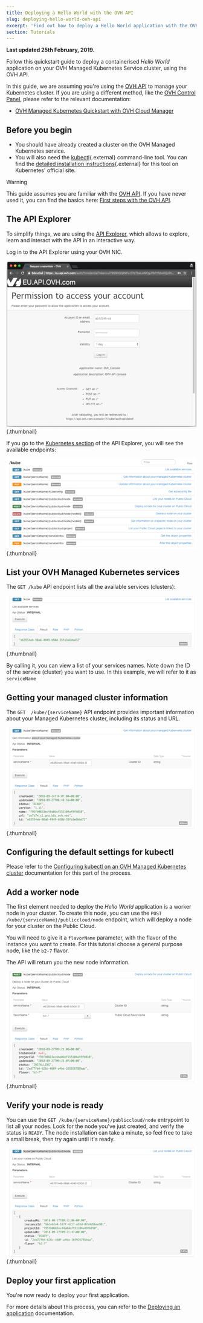 ```yaml
---
title: Deploying a Hello World with the OVH API
slug: deploying-hello-world-ovh-api
excerpt: 'Find out how to deploy a Hello World application with the OVH API'
section: Tutorials
---
```


**Last updated 25th February, 2019.**


Follow this quickstart guide to deploy a containerised *Hello World* application on your OVH Managed Kubernetes Service cluster, using the OVH API.

In this guide, we are assuming you're using the [OVH API](https://api.ovh.com/) to manage your Kubernetes cluster. If you are using a different method, like the [OVH Control Panel](https://www.ovh.com/manager/cloud/), please refer to the relevant documentation:

- [OVH Managed Kubernetes Quickstart with OVH Cloud Manager](../deploying-hello-world/)

## Before you begin

* You should have already created a cluster on the OVH Managed Kubernetes service.
* You will also need the [kubectl](https://kubernetes.io/docs/reference/kubectl/overview/){.external} command-line tool. You can find the [detailed installation instructions](https://kubernetes.io/docs/tasks/tools/install-kubectl/){.external} for this tool on Kubernetes' official site.

> [!warning]
> This guide assumes you are familiar with the [OVH API](https://api.ovh.com/). If you have never used it, you can find the basics here: [First steps with the OVH API](https://docs.ovh.com/gb/en/customer/first-steps-with-ovh-api/).
>

## The API Explorer

To simplify things, we are using the [API Explorer](https://api.ovh.com/console/), which allows to explore, learn and interact with the API in an interactive way.

Log in to the API Explorer using your OVH NIC.

![Log in to the API Explorer](images/kubernetes-quickstart-api-ovh-com-001.png){.thumbnail}

If you go to the [Kubernetes section](https://api.ovh.com/console/#/kube) of the API Explorer, you will see the available endpoints:

![Kubernetes section of the API Explorer](images/kubernetes-quickstart-api-ovh-com-002.png){.thumbnail}

## List your OVH Managed Kubernetes services

The `GET /kube` API endpoint lists all the available services (clusters):

![List your OVH Managed Kubernetes Services](images/kubernetes-quickstart-api-ovh-com-003.png){.thumbnail}

By calling it, you can view a list of your services names. Note down the ID of the service (cluster) you want to use. In this example, we will refer to it as `serviceName`

## Getting your managed cluster information

The `GET  /kube/{serviceName}` API endpoint provides important information about your Managed Kubernetes cluster, including its status and URL.

![Getting your cluster information in the OVH API](images/kubernetes-quickstart-api-ovh-com-004.png){.thumbnail}

## Configuring the default settings for kubectl

Please refer to the [Configuring kubectl on an OVH Managed Kubernetes cluster](../configuring-kubectl/) documentation for this part of the process.

## Add a worker node

The first element needed to deploy the *Hello World* application is a worker node in your cluster. To create this node, you can use the `POST /kube/{serviceName}/publiccloud/node` endpoint, which will deploy a node for your cluster on the Public Cloud. 

You will need to give it a `flavorName` parameter, with the flavor of the instance you want to create. For this tutorial choose a general purpose node, like the `b2-7` flavor.

The API will return you the new node information.

![Add a worker node](images/kubernetes-quickstart-api-ovh-com-006.png){.thumbnail}

## Verify your node is ready

You can use the `GET /kube/{serviceName}/publiccloud/node` entrypoint to list all your nodes. Look for the node you've just created, and verify the status is `READY`. The node installation can take a minute, so feel free to take a small break, then try again until it's ready.

![Verify your node is ready](images/kubernetes-quickstart-api-ovh-com-007.png){.thumbnail}

## Deploy your first application

You're now ready to deploy your first application.

For more details about this process, you can refer to the [Deploying an application](../deployin-an-application/) documentation. 